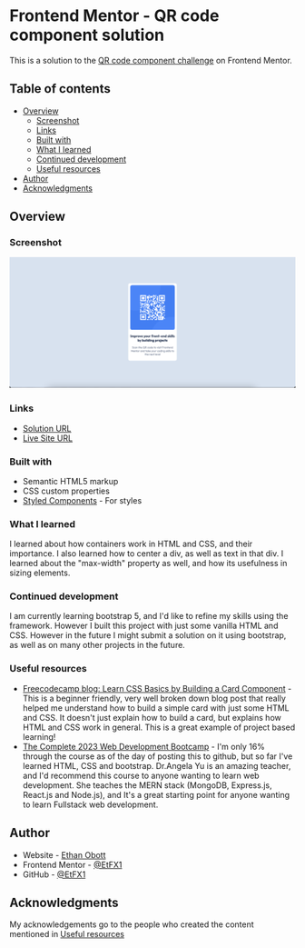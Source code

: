 # Frontend Mentor - QR code component solution

This is a solution to the [QR code component challenge](https://www.frontendmentor.io/challenges/qr-code-component-iux_sIO_H) on Frontend Mentor.

## Table of contents

- [Overview](#overview)
  - [Screenshot](#screenshot)
  - [Links](#links)
  - [Built with](#built-with)
  - [What I learned](#what-i-learned)
  - [Continued development](#continued-development)
  - [Useful resources](#useful-resources)
- [Author](#author)
- [Acknowledgments](#acknowledgments)

## Overview

### Screenshot

![Screenshot](screenshot.png)

### Links

- [Solution URL](https://github.com/EtFX1/Frontend-Mentor-challenge-QR-code-component)
- [Live Site URL](https://etfx1.github.io/Frontend-Mentor-challenge-QR-code-component/)


### Built with

- Semantic HTML5 markup
- CSS custom properties
- [Styled Components](style-guide.md) - For styles


### What I learned

I learned about how containers work in HTML and CSS, and their importance.
I also learned how to center a div, as well as text in that div. 
I learned about the "max-width" property as well, and how its usefulness in sizing elements. 


### Continued development

I am currently learning bootstrap 5, and I'd like to refine my skills using the framework. However I built this project with just some vanilla HTML and CSS. However in the future I might submit a solution on it using bootstrap, as well as on many other projects in the future. 


### Useful resources

- [Freecodecamp blog: Learn CSS Basics by Building a Card Component](https://www.freecodecamp.org/news/learn-css-basics-by-building-a-card-component/) - This is a beginner friendly, very well broken down blog post that really helped me understand how to build a simple card with just some HTML and CSS. It doesn't just explain how to build a card, but explains how HTML and CSS work in general. This is a great example of project based learning!
- [The Complete 2023 Web Development Bootcamp](https://www.udemy.com/course/the-complete-web-development-bootcamp/) - I'm only 16% through the course as of the day of posting this to github, but so far I've learned HTML, CSS and bootstrap. Dr.Angela Yu is an amazing teacher, and I'd recommend this course to anyone wanting to learn web development. She teaches the MERN stack (MongoDB,  Express.js, React.js and Node.js), and It's a great starting point for anyone wanting to learn Fullstack web development. 


## Author

- Website - [Ethan Obott](https://www.your-site.com)
- Frontend Mentor - [@EtFX1](https://www.frontendmentor.io/profile/EtFX1)
- GitHub - [@EtFX1](https://github.com/EtFX1)


## Acknowledgments

My acknowledgements go to the people who created the content mentioned in [Useful resources](#useful-resources)
